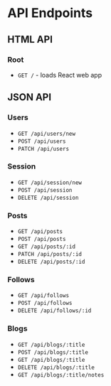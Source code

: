 # API Endpoints

## HTML API

### Root

  - `GET /` - loads React web app

## JSON API

### Users
  - `GET /api/users/new`
  - `POST /api/users`
  - `PATCH /api/users`

### Session
  - `GET /api/session/new`
  - `POST /api/session`
  - `DELETE /api/session`

### Posts
  - `GET /api/posts`
  - `POST /api/posts`
  - `GET /api/posts/:id`
  - `PATCH /api/posts/:id`
  - `DELETE /api/posts/:id`

### Follows
  - `GET /api/follows`
  - `POST /api/follows`
  - `DELETE /api/follows/:id`

### Blogs
  - `GET /api/blogs/:title`
  - `POST /api/blogs/:title`
  - `GET /api/blogs/:title`
  - `DELETE /api/blogs/:title`
  - `GET /api/blogs/:title/notes`
